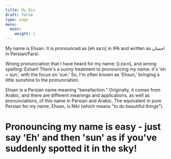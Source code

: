 ```yaml
---
title: My Bio
draft: false
type: page
menu:
  main:
    weight: 1
---
```

My name is Ehsan. It is pronounced as [eh sa:n] in IPA and written as احسان in Persian/Farsi. 

Wrong pronunciation that I have heard for my name: [i:za:n], and wrong spelling: Eshan! There's a sunny treatment to pronouncing my name: it's 'eh + sun,' with the focus on 'sun.' So, I'm often known as 'Ehsun,' bringing a little sunshine to the pronunciation.

Ehsan is a Persian name meaning "benefaction." Originally, it comes from Arabic, and there are different meanings and applications, as well as pronunciations, of this name in Persian and Arabic. The equivalent in pure Persian for my name, Ehsan, is Niki (which means "to do beautiful things"). 



# Pronouncing my name is easy - just say 'Eh' and then 'sun' as if you've suddenly spotted it in the sky!